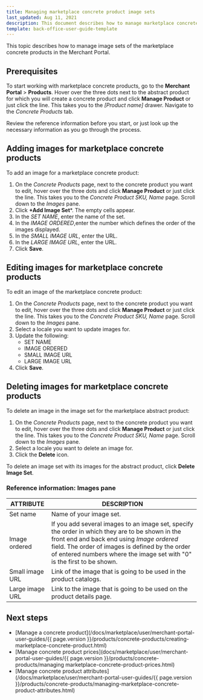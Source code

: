 ```yaml
---
title: Managing marketplace concrete product image sets
last_updated: Aug 11, 2021
description: This document describes how to manage marketplace concrete product image sets in the Merchant Portal. 
template: back-office-user-guide-template
---
```


This topic describes how to manage image sets of the marketplace concrete products in the Merchant Portal.

## Prerequisites

To start working with marketplace concrete products, go to the **Merchant Portal** > **Products**.  Hover over the three dots next to the abstract product for which you will create a concrete product and click **Manage Product** or just click the line. This takes you to the *[Product name]* drawer. Navigate to the *Concrete Products* tab. 

Review the reference information before you start, or just look up the necessary information as you go through the process.

##  Adding images for marketplace concrete products

To add an image for a marketplace concrete product:

1. On the *Concrete Products* page, next to the concrete product you want to edit, hover over the three dots and click **Manage Product** or just click the line. This takes you to the *Concrete Product SKU, Name* page. Scroll down to the *Images* pane.
2. Click **+Add Image Set***. The empty cells appear.
3. In the *SET NAME*, enter the name of the set.
4. In the *IMAGE ORDERED*,enter the number which defines the order of the images displayed. 
5. In the *SMALL IMAGE URL*, enter the URL.
6. In the *LARGE IMAGE URL*, enter the URL.
7. Click **Save**.

## Editing images for marketplace concrete products

To edit an image of the marketplace concrete product:

1. On the *Concrete Products* page, next to the concrete product you want to edit, hover over the three dots and click **Manage Product** or just click the line. This takes you to the *Concrete Product SKU, Name* page. Scroll down to the *Images* pane.
2. Select a locale you want to update images for.
3. Update the following:
    - SET NAME
    - IMAGE ORDERED
    - SMALL IMAGE URL
    - LARGE IMAGE URL
4. Click **Save**.

## Deleting images for marketplace concrete products

To delete an image in the image set for the marketplace abstract product:

1. On the *Concrete Products* page, next to the concrete product you want to edit, hover over the three dots and click **Manage Product** or just click the line. This takes you to the *Concrete Product SKU, Name* page. Scroll down to the *Images* pane.
2. Select a locale you want to delete an image for.
3. Click the **Delete** icon.

To delete an image set with its images for the abstract product, click **Delete Image Set**.

### Reference information: Images pane

| ATTRIBUTE       | DESCRIPTION                                                  |
| --------------- | ------------------------------------------------------------ |
| Set name        | Name of your image set.                                      |
| Image ordered   | If you add several images to an image set, specify the order in which they are to be shown in the front end and back end using *Image ordered* field. The order of images is defined by the order of entered numbers where the image set with "0" is the first to be shown. |
| Small image URL | Link of the image that is going to be used in the product catalogs. |
| Large image URL | Link to the image that is going to be used on the product details page. |

## Next steps

- [Manage a concrete product](/docs/marketplace/user/merchant-portal-user-guides/{{ page.version }}/products/concrete-products/creating-marketplace-concrete-product.html)
- [Manage concrete product prices](docs/marketplace/user/merchant-portal-user-guides/{{ page.version }}/products/concrete-products/managing marketplace-concrete-product-prices.html)
- [Manage concrete product attributes](/docs/marketplace/user/merchant-portal-user-guides/{{ page.version }}/products/concrete-products/managing-marketplace-concrete-product-attributes.html)
